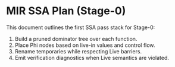 # MIR SSA Plan (Stage-0)

This document outlines the first SSA pass stack for Stage-0:

1. Build a pruned dominator tree over each function.
2. Place Phi nodes based on live-in values and control flow.
3. Rename temporaries while respecting Live barriers.
4. Emit verification diagnostics when Live semantics are violated.
